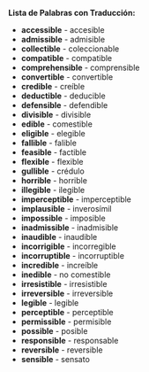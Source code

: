 

**Lista de Palabras con Traducción:**

*   **accessible** - accesible
*   **admissible** - admisible
*   **collectible** - coleccionable
*   **compatible** - compatible
*   **comprehensible** - comprensible
*   **convertible** - convertible
*   **credible** - creíble
*   **deductible** - deducible
*   **defensible** - defendible
*   **divisible** - divisible
*   **edible** - comestible
*   **eligible** - elegible
*   **fallible** - falible
*   **feasible** - factible
*   **flexible** - flexible
*   **gullible** - crédulo
*   **horrible** - horrible
*   **illegible** - ilegible
*   **imperceptible** - imperceptible
*   **implausible** - inverosímil
*   **impossible** - imposible
*   **inadmissible** - inadmisible
*   **inaudible** - inaudible
*   **incorrigible** - incorregible
*   **incorruptible** - incorruptible
*   **incredible** - increíble
*   **inedible** - no comestible
*   **irresistible** - irresistible
*   **irreversible** - irreversible
*   **legible** - legible
*   **perceptible** - perceptible
*   **permissible** - permisible
*   **possible** - posible
*   **responsible** - responsable
*   **reversible** - reversible
*   **sensible** - sensato

